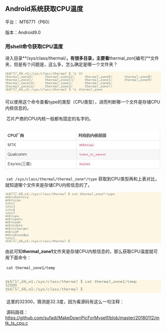 ## Android系统获取CPU温度

平台： MT6771（P60）

版本：Android9.0

### 用shell命令获取CPU温度

​	进入目录**/sys/class/thermal/**，有很多目录，主要看**thermal_zon[编号]**文件夹，但是有个问题是，这么多，怎么确定是哪一个文件夹？

![1551348134635](./img/1.png)

​	可以使用这个命令查看type的类型（CPU类型），进而判断哪一个文件是存储CPU内核信息的。

​	芯片产商的CPU内核一般都有固定的名字的。

​	![1551348217396](./img/2.png)

​	`cat /sys/class/thermal/thermal_zone*/type` 获取到CPU类型再和上表对比，就知道哪个文件夹是存储CPU内核信息的了。

![1551348305049](./img/3.png)

​	由此可知**thermal_zone1**文件夹是存储CPU内核信息的，那么获取CPU温度就可用下面命令：

​	` cat thermal_zone1/temp `

​	![1551348402362](./img/4.png)

​	这里的32300，猜测是32.3度，因为看源码有这么一句注释：

​	源码路径：<https://github.com/sufadi/MakeDownPicForMyself/blob/master/20180112/mtk_ts_cpu.c>



​	
































































































